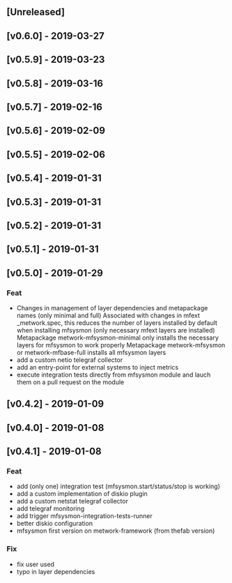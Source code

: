<a name="unreleased"></a>
## [Unreleased]

<a name="v0.6.0"></a>
## [v0.6.0] - 2019-03-27

<a name="v0.5.9"></a>
## [v0.5.9] - 2019-03-23

<a name="v0.5.8"></a>
## [v0.5.8] - 2019-03-16

<a name="v0.5.7"></a>
## [v0.5.7] - 2019-02-16

<a name="v0.5.6"></a>
## [v0.5.6] - 2019-02-09

<a name="v0.5.5"></a>
## [v0.5.5] - 2019-02-06

<a name="v0.5.4"></a>
## [v0.5.4] - 2019-01-31

<a name="v0.5.3"></a>
## [v0.5.3] - 2019-01-31

<a name="v0.5.2"></a>
## [v0.5.2] - 2019-01-31

<a name="v0.5.1"></a>
## [v0.5.1] - 2019-01-31

<a name="v0.5.0"></a>
## [v0.5.0] - 2019-01-29
### Feat
- Changes in management of layer dependencies and metapackage names (only minimal and full) Associated with changes in mfext _metwork.spec, this reduces the number of layers installed by default when installing mfsysmon (only necessary mfext layers are installed) Metapackage metwork-mfsysmon-minimal only installs the necessary layers for mfsysmon to work properly Metapackage metwork-mfsysmon or metwork-mfbase-full installs all mfsysmon layers
- add a custom netio telegraf collector
- add an entry-point for external systems to inject metrics
- execute integration tests directly from mfsysmon module and lauch them on a pull request on the module

<a name="v0.4.2"></a>
## [v0.4.2] - 2019-01-09

<a name="v0.4.0"></a>
## [v0.4.0] - 2019-01-08

<a name="v0.4.1"></a>
## [v0.4.1] - 2019-01-08
### Feat
- add (only one) integration test (mfsysmon.start/status/stop is working)
- add a custom implementation of diskio plugin
- add a custom netstat telegraf collector
- add telegraf monitoring
- add trigger mfsysmon-integration-tests-runner
- better diskio configuration
- mfsysmon first version on metwork-framework (from thefab version)

### Fix
- fix user used
- typo in layer dependencies

